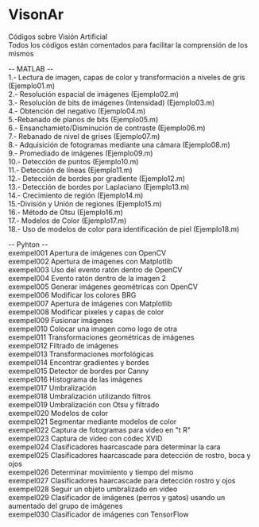 # VisonAr  
Códigos sobre Visión Artificial  
Todos los códigos están comentados para facilitar la comprensión de los mismos  

--  MATLAB --  
1.- Lectura de imagen, capas de color y transformación a niveles de gris (Ejemplo01.m)  
2.- Resolución espacial de imágenes (Ejemplo02.m)  
3.- Resolución de bits de imágenes (Intensidad) (Ejemplo03.m)  
4.- Obtención del negativo (Ejemplo04.m)  
5.-Rebanado de planos de bits (Ejemplo05.m)  
6.- Ensanchamieto/Disminución de contraste (Ejemplo06.m)  
7.- Rebanado de nivel de grises (Ejemplo07.m)  
8.- Adquisición de fotogramas mediante una cámara (Ejemplo08.m)  
9.- Promediado de imágenes (Ejemplo09.m)  
10.- Detección de puntos (Ejemplo10.m)  
11.- Detección de líneas (Ejemplo11.m)  
12.- Detección de bordes por gradiente (Ejemplo12.m)  
13.- Detección de bordes por Laplaciano (Ejemplo13.m)  
14.- Crecimiento de región (Ejemplo14.m)  
15.-División y Unión de regiones (Ejemplo15.m)  
16.- Método de Otsu (Ejemplo16.m)  
17.- Modelos de Color (Ejemplo17.m)  
18.- Uso de modelos de color para identificación de piel (Ejemplo18.m)  

-- Pyhton --  
exempel001		Apertura de imágenes con OpenCV  
exempel002		Apertura de imágenes con Matplotlib  
exempel003		Uso del evento ratón dentro de OpenCV  
exempel004		Evento ratón dentro de la imagen 2  
exempel005		Generar imágenes geométricas con OpenCV  
exempel006		Modificar los colores BRG  
exempel007		Apertura de imágenes con Matplotlib  
exempel008		Modificar pixeles y capas de color  
exempel009		Fusionar imágenes  
exempel010		Colocar una imagen como logo de otra  
exempel011		Transformaciones geométricas de imágenes  
exempel012		Filtrado de imágenes  
exempel013		Transformaciones morfológicas  
exempel014		Encontrar gradientes y bordes  
exempel015		Detector de bordes por Canny  
exempel016		Histograma de las imágenes  
exempel017		Umbralización  
exempel018		Umbralización utilizando filtros  
exempel019		Umbralización con Otsu y filtrado  
exempel020		Modelos de color  
exempel021		Segmentar mediante modelos de color  
exempel022		Captura de fotogramas para video en "t R"  
exempel023		Captura de video con códec XVID  
exempel024		Clasificadores haarcascade para determinar la cara  
exempel025		Clasificadores haarcascade para detección de rostro, boca y ojos  
exempel026		Determinar movimiento y tiempo del mismo  
exempel027		Clasificadores haarcascade para detección rostro y ojos  
exempel028		Seguir un objeto umbralizado en video  
exempel029		Clasificador de imágenes (perros y gatos) usando un aumentado del grupo de imágenes  
exempel030		Clasificador de imágenes con TensorFlow  
